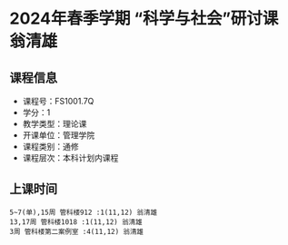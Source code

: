 # 2024年春季学期 “科学与社会”研讨课 翁清雄






## 课程信息

- 课程号：FS1001.7Q
- 学分：1
- 教学类型：理论课
- 开课单位：管理学院
- 课程类别：通修
- 课程层次：本科计划内课程

## 上课时间

```
5~7(单),15周 管科楼912 :1(11,12) 翁清雄
13,17周 管科楼1018 :1(11,12) 翁清雄
3周 管科楼第二案例室 :4(11,12) 翁清雄
```

